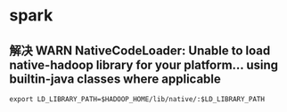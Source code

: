 # spark

## 解决 WARN NativeCodeLoader: Unable to load native-hadoop library for your platform... using builtin-java classes where applicable

`export LD_LIBRARY_PATH=$HADOOP_HOME/lib/native/:$LD_LIBRARY_PATH`